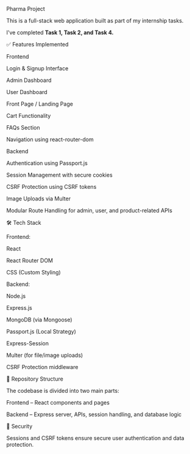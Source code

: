 Pharma Project

This is a full-stack web application built as part of my internship tasks.



I've completed **Task 1, Task 2, and Task 4.**



✅ Features Implemented

Frontend

Login \& Signup Interface



Admin Dashboard



User Dashboard



Front Page / Landing Page



Cart Functionality



FAQs Section



Navigation using react-router-dom



Backend

Authentication using Passport.js



Session Management with secure cookies



CSRF Protection using CSRF tokens



Image Uploads via Multer



Modular Route Handling for admin, user, and product-related APIs



🛠 Tech Stack

Frontend:

React



React Router DOM



CSS (Custom Styling)



Backend:

Node.js



Express.js



MongoDB (via Mongoose)



Passport.js (Local Strategy)



Express-Session



Multer (for file/image uploads)



CSRF Protection middleware



📁 Repository Structure

The codebase is divided into two main parts:



Frontend – React components and pages



Backend – Express server, APIs, session handling, and database logic



🔐 Security

Sessions and CSRF tokens ensure secure user authentication and data protection.

